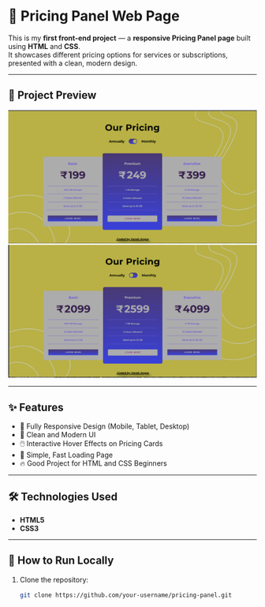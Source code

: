 # 🛒 Pricing Panel Web Page

This is my **first front-end project** — a **responsive Pricing Panel page** built using **HTML** and **CSS**.  
It showcases different pricing options for services or subscriptions, presented with a clean, modern design.

---

## 📸 Project Preview

![Pricing Panel Preview](/images/ss1.png)
![](/images/ss2.png)




---

## ✨ Features

- 📱 Fully Responsive Design (Mobile, Tablet, Desktop)
- 🎨 Clean and Modern UI
- 🖱️ Interactive Hover Effects on Pricing Cards
- 🚀 Simple, Fast Loading Page
- 🔥 Good Project for HTML and CSS Beginners

---

## 🛠️ Technologies Used

- **HTML5**
- **CSS3**

---

## 🚀 How to Run Locally

1. Clone the repository:
   ```bash
   git clone https://github.com/your-username/pricing-panel.git
